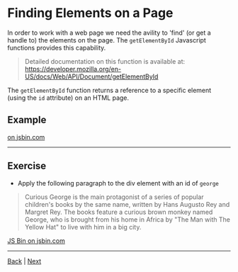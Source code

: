 # Finding Elements on a Page

In order to work with a web page we need the avility to 'find' (or get a handle to) the elements on the page. The `getElementById` Javascript functions provides this capability.

> Detailed documentation on this function is available at: <br>
https://developer.mozilla.org/en-US/docs/Web/API/Document/getElementById

The `getElementById` function returns a reference to a specific element (using the `id` attribute) on an HTML page.

## Example

<a class="jsbin-embed" href="https://jsbin.com/jicepa/1/embed?html,js,output"> on jsbin.com</a>

---

## Exercise

* Apply the following paragraph to the div element with an id of `george`

> Curious George is the main protagonist of a series of popular children's books by the same name, written by Hans Augusto Rey and Margret Rey. The books feature a curious brown monkey named George, who is brought from his home in Africa by "The Man with The Yellow Hat" to live with him in a big city.

<a class="jsbin-embed" href="https://jsbin.com/legagag/3/embed?html,js,output">JS Bin on jsbin.com</a>

---

[Back](.) | [Next](inner-html)
